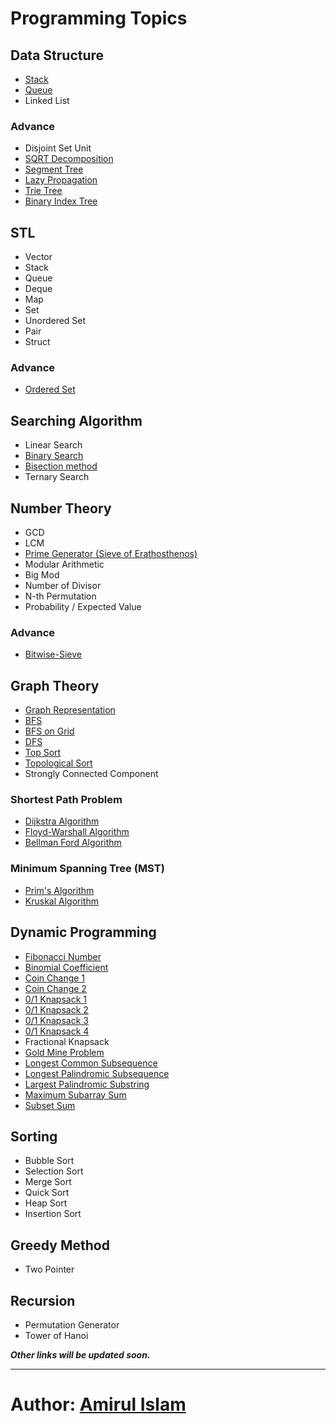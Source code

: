 Programming Topics
==================

Data Structure
--------------
* [Stack](https://github.com/shiningflash/advance-data-structure/blob/master/stack.cpp)
* [Queue](https://github.com/shiningflash/advance-data-structure/blob/master/Stack.cpp)
* Linked List

### Advance
* Disjoint Set Unit
* [SQRT Decomposition](https://github.com/shiningflash/advance-data-structure/blob/master/sqrt_decomposition.cpp)
* [Segment Tree](https://github.com/shiningflash/advance-data-structure/blob/master/segment_tree.cpp)
* [Lazy Propagation](https://github.com/shiningflash/advance-data-structure/blob/master/lazy_propagation.cpp)
* [Trie Tree](https://github.com/shiningflash/advance-data-structure/blob/master/radix_tree.cpp)
* [Binary Index Tree](https://github.com/shiningflash/advance-data-structure/blob/master/binary_indexed_tree.cpp)


STL
---
* Vector
* Stack
* Queue
* Deque
* Map
* Set
* Unordered Set
* Pair
* Struct

### Advance
* [Ordered Set](https://github.com/shiningflash/advance-data-structure/blob/master/ordered_set.cpp)


Searching Algorithm
-------------------
* Linear Search
* [Binary Search](https://github.com/shiningflash/Algorithm_Basic/blob/master/binary_search.cpp)
* [Bisection method](https://github.com/shiningflash/Algorithm_Basic/blob/master/sqrt_using_bisection.cpp)
* Ternary Search


Number Theory
-------------
* GCD
* LCM
* [Prime Generator (Sieve of Erathosthenos)](https://github.com/shiningflash/Algorithm_Basic/blob/master/sieve_of_Eratosthenes.cpp)
* Modular Arithmetic
* Big Mod
* Number of Divisor
* N-th Permutation
* Probability / Expected Value

### Advance
* [Bitwise-Sieve](https://github.com/shiningflash/Algorithm_Basic/blob/master/bitwise_sieve.cpp)


Graph Theory
------------
* [Graph Representation](https://github.com/shiningflash/Graph-Algorithm/blob/master/Graph_Representation3.cpp)
* [BFS](https://github.com/shiningflash/Graph-Algorithm/blob/master/BFS.cpp)
* [BFS on Grid](https://github.com/shiningflash/Graph-Algorithm/blob/master/BFS_on_grid.cpp)
* [DFS](https://github.com/shiningflash/Graph-Algorithm/blob/master/DFS.cpp)
* [Top Sort](https://github.com/shiningflash/Graph-Algorithm/blob/master/TopSort.cpp)
* [Topological Sort](https://github.com/shiningflash/Graph-Algorithm/blob/master/TopologicalSort.cpp)
* Strongly Connected Component

### Shortest Path Problem
* [Dijkstra Algorithm](https://github.com/shiningflash/Graph-Algorithm/blob/master/dijkstra.cpp)
* [Floyd-Warshall Algorithm](https://github.com/shiningflash/Graph-Algorithm/blob/master/floyd_warshall.cpp)
* [Bellman Ford Algorithm](https://github.com/shiningflash/Graph-Algorithm/blob/master/bellman_ford.cpp)

### Minimum Spanning Tree (MST)
* [Prim's Algorithm](https://github.com/shiningflash/Graph-Algorithm/blob/master/Prims_MST.cpp)
* [Kruskal Algorithm](https://github.com/shiningflash/Graph-Algorithm/blob/master/Kruskal_MST.cpp)


Dynamic Programming
-------------------
* [Fibonacci Number](https://github.com/shiningflash/DP-solution/blob/master/fibonacci.cpp)
* [Binomial Coefficient](https://github.com/shiningflash/DP-solution/blob/master/bionomialCOEFFICIENT.cpp)
* [Coin Change 1](https://github.com/shiningflash/DP-solution/blob/master/coinCHANGE.cpp)
* [Coin Change 2](https://github.com/shiningflash/DP-solution/blob/master/coinCHANGE1.cpp)
* [0/1 Knapsack 1](https://github.com/shiningflash/DP-solution/blob/master/knapsack.cpp)
* [0/1 Knapsack 2](https://github.com/shiningflash/DP-solution/blob/master/knapsack01.cpp)
* [0/1 Knapsack 3](https://github.com/shiningflash/DP-solution/blob/master/knapsack02.cpp)
* [0/1 Knapsack 4](https://github.com/shiningflash/DP-solution/blob/master/knapsack03.cpp)
* Fractional Knapsack
* [Gold Mine Problem](https://github.com/shiningflash/DP-solution/blob/master/GoldMineProblem.cpp)
* [Longest Common Subsequence](https://github.com/shiningflash/DP-solution/blob/master/LCS_.cpp)
* [Longest Palindromic Subsequence](https://github.com/shiningflash/DP-solution/blob/master/longestPalindromeSubsequence.cpp)
* [Largest Palindromic Substring](https://github.com/shiningflash/DP-solution/blob/master/longestPalindromicSubStr.cpp)
* [Maximum Subarray Sum](https://github.com/shiningflash/DP-solution/blob/master/maxSubArrSum.cpp)
* [Subset Sum](https://github.com/shiningflash/DP-solution/blob/master/subset_Sum.cpp)


Sorting
-------
* Bubble Sort
* Selection Sort
* Merge Sort
* Quick Sort
* Heap Sort
* Insertion Sort


Greedy Method
-------------
* Two Pointer


Recursion
---------
* Permutation Generator
* Tower of Hanoi


***Other links will be updated soon.***

---------------------------------------

# Author: [Amirul Islam](https://www.linkedin.com/in/amirulislamalmamun)

